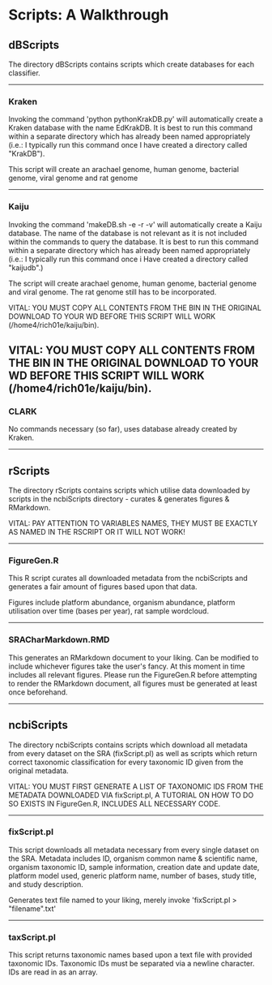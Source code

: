 # Scripts: A Walkthrough

## dBScripts
The directory dBScripts contains scripts which create databases for each classifier.

-------------------------
### Kraken

Invoking the command 'python pythonKrakDB.py' will automatically create a Kraken database
with the name EdKrakDB. It is best to run this command within a separate directory which
has already been named appropriately (i.e.: I typically run this command once I have created
a directory called "KrakDB"). 

This script will create an arachael genome, human genome, bacterial genome, viral genome and rat genome

-------------------------
### Kaiju

Invoking the command 'makeDB.sh -e -r -v' will automatically create a Kaiju database. The name of
the database is not relevant as it is not included within the commands to query the database.
It is best to run this command within a separate directory which has already been named 
appropriately (i.e.: I typically run this command once i Have created a directory called 
"kaijudb".)

The script will create arachael genome, human genome, bacterial genome and viral genome. The
rat genome still has to be incorporated. 

VITAL: YOU MUST COPY ALL CONTENTS FROM THE BIN IN THE ORIGINAL DOWNLOAD TO YOUR WD BEFORE THIS SCRIPT WILL WORK (/home4/rich01e/kaiju/bin).

VITAL: YOU MUST COPY ALL CONTENTS FROM THE BIN IN THE ORIGINAL DOWNLOAD TO YOUR WD BEFORE THIS SCRIPT WILL WORK (/home4/rich01e/kaiju/bin).
-------------------------
### CLARK

No commands necessary (so far), uses database already created by Kraken.

------------------------------------------------------------------------------------
## rScripts
The directory rScripts contains scripts which utilise data downloaded by scripts in the 
ncbiScripts directory - curates & generates figures & RMarkdown.

VITAL: PAY ATTENTION TO VARIABLES NAMES, THEY MUST BE EXACTLY AS NAMED IN THE RSCRIPT OR
IT WILL NOT WORK!

-------------------------
### FigureGen.R

This R script curates all downloaded metadata from the ncbiScripts and generates a fair
amount of figures based upon that data.

Figures include platform abundance, organism abundance, platform utilisation over time (bases
per year), rat sample wordcloud.

------------------------
### SRACharMarkdown.RMD

This generates an RMarkdown document to your liking. Can be modified to include whichever 
figures take the user's fancy. At this moment in time includes all relevant figures. Please
run the FigureGen.R before attempting to render the RMarkdown document, all figures must be
generated at least once beforehand.

----------------------------------------------------------------------------------
## ncbiScripts
The directory ncbiScripts contains scripts which download all metadata from every dataset
on the SRA (fixScript.pl) as well as scripts which return correct taxonomic classification
for every taxonomic ID given from the original metadata.

VITAL: YOU MUST FIRST GENERATE A LIST OF TAXONOMIC IDS FROM THE METADATA DOWNLOADED VIA
fixScript.pl, A TUTORIAL ON HOW TO DO SO EXISTS IN FigureGen.R, INCLUDES ALL NECESSARY CODE.

------------------------
### fixScript.pl

This script downloads all metadata necessary from every single dataset on the SRA. Metadata
includes ID, organism common name & scientific name, organism taxonomic ID, sample information,
creation date and update date, platform model used, generic platform name, number of bases,
study title, and study description. 

Generates text file named to your liking, merely invoke 'fixScript.pl > "filename".txt'

------------------------
### taxScript.pl

This script returns taxonomic names based upon a text file with provided taxonomic IDs.
Taxonomic IDs must be separated via a newline character. IDs are read in as an array.


